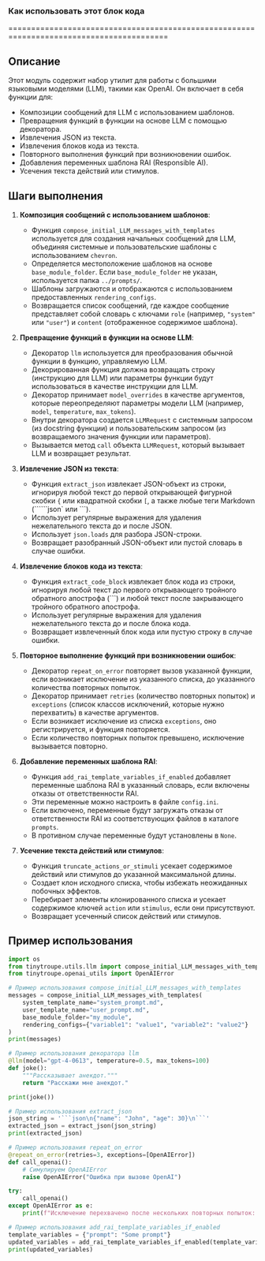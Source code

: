 ### Как использовать этот блок кода
=========================================================================================

Описание
-------------------------
Этот модуль содержит набор утилит для работы с большими языковыми моделями (LLM), такими как OpenAI. Он включает в себя функции для:

- Композиции сообщений для LLM с использованием шаблонов.
- Превращения функций в функции на основе LLM с помощью декоратора.
- Извлечения JSON из текста.
- Извлечения блоков кода из текста.
- Повторного выполнения функций при возникновении ошибок.
- Добавления переменных шаблона RAI (Responsible AI).
- Усечения текста действий или стимулов.

Шаги выполнения
-------------------------

1.  **Композиция сообщений с использованием шаблонов**:

    *   Функция `compose_initial_LLM_messages_with_templates` используется для создания начальных сообщений для LLM, объединяя системные и пользовательские шаблоны с использованием `chevron`.
    *   Определяется местоположение шаблонов на основе `base_module_folder`. Если `base_module_folder` не указан, используется папка `../prompts/`.
    *   Шаблоны загружаются и отображаются с использованием предоставленных `rendering_configs`.
    *   Возвращается список сообщений, где каждое сообщение представляет собой словарь с ключами `role` (например, `"system"` или `"user"`) и `content` (отображенное содержимое шаблона).

2.  **Превращение функций в функции на основе LLM**:

    *   Декоратор `llm` используется для преобразования обычной функции в функцию, управляемую LLM.
    *   Декорированная функция должна возвращать строку (инструкцию для LLM) или параметры функции будут использоваться в качестве инструкции для LLM.
    *   Декоратор принимает `model_overrides` в качестве аргументов, которые переопределяют параметры модели LLM (например, `model`, `temperature`, `max_tokens`).
    *   Внутри декоратора создается `LLMRequest` с системным запросом (из docstring функции) и пользовательским запросом (из возвращаемого значения функции или параметров).
    *   Вызывается метод `call` объекта `LLMRequest`, который вызывает LLM и возвращает результат.

3.  **Извлечение JSON из текста**:

    *   Функция `extract_json` извлекает JSON-объект из строки, игнорируя любой текст до первой открывающей фигурной скобки `{` или квадратной скобки `[`, а также любые теги Markdown (``````json` или ```).
    *   Использует регулярные выражения для удаления нежелательного текста до и после JSON.
    *   Использует `json.loads` для разбора JSON-строки.
    *   Возвращает разобранный JSON-объект или пустой словарь в случае ошибки.

4.  **Извлечение блоков кода из текста**:

    *   Функция `extract_code_block` извлекает блок кода из строки, игнорируя любой текст до первого открывающего тройного обратного апострофа (```) и любой текст после закрывающего тройного обратного апострофа.
    *   Использует регулярные выражения для удаления нежелательного текста до и после блока кода.
    *   Возвращает извлеченный блок кода или пустую строку в случае ошибки.

5.  **Повторное выполнение функций при возникновении ошибок**:

    *   Декоратор `repeat_on_error` повторяет вызов указанной функции, если возникает исключение из указанного списка, до указанного количества повторных попыток.
    *   Декоратор принимает `retries` (количество повторных попыток) и `exceptions` (список классов исключений, которые нужно перехватить) в качестве аргументов.
    *   Если возникает исключение из списка `exceptions`, оно регистрируется, и функция повторяется.
    *   Если количество повторных попыток превышено, исключение вызывается повторно.

6.  **Добавление переменных шаблона RAI**:

    *   Функция `add_rai_template_variables_if_enabled` добавляет переменные шаблона RAI в указанный словарь, если включены отказы от ответственности RAI.
    *   Эти переменные можно настроить в файле `config.ini`.
    *   Если включено, переменные будут загружать отказы от ответственности RAI из соответствующих файлов в каталоге `prompts`.
    *   В противном случае переменные будут установлены в `None`.

7.  **Усечение текста действий или стимулов**:

    *   Функция `truncate_actions_or_stimuli` усекает содержимое действий или стимулов до указанной максимальной длины.
    *   Создает клон исходного списка, чтобы избежать неожиданных побочных эффектов.
    *   Перебирает элементы клонированного списка и усекает содержимое ключей `action` или `stimulus`, если они присутствуют.
    *   Возвращает усеченный список действий или стимулов.

Пример использования
-------------------------

```python
import os
from tinytroupe.utils.llm import compose_initial_LLM_messages_with_templates, llm, extract_json, repeat_on_error, add_rai_template_variables_if_enabled
from tinytroupe.openai_utils import OpenAIError

# Пример использования compose_initial_LLM_messages_with_templates
messages = compose_initial_LLM_messages_with_templates(
    system_template_name="system_prompt.md",
    user_template_name="user_prompt.md",
    base_module_folder="my_module",
    rendering_configs={"variable1": "value1", "variable2": "value2"}
)
print(messages)

# Пример использования декоратора llm
@llm(model="gpt-4-0613", temperature=0.5, max_tokens=100)
def joke():
    """Рассказывает анекдот."""
    return "Расскажи мне анекдот."

print(joke())

# Пример использования extract_json
json_string = '```json\n{"name": "John", "age": 30}\n```'
extracted_json = extract_json(json_string)
print(extracted_json)

# Пример использования repeat_on_error
@repeat_on_error(retries=3, exceptions=[OpenAIError])
def call_openai():
    # Симулируем OpenAIError
    raise OpenAIError("Ошибка при вызове OpenAI")

try:
    call_openai()
except OpenAIError as e:
    print(f"Исключение перехвачено после нескольких повторных попыток: {e}")

# Пример использования add_rai_template_variables_if_enabled
template_variables = {"prompt": "Some prompt"}
updated_variables = add_rai_template_variables_if_enabled(template_variables)
print(updated_variables)